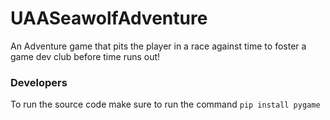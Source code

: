 # UAASeawolfAdventure
An Adventure game that pits the player in a race against time to foster a game dev club before time runs out!


### Developers
To run the source code make sure to run the command `pip install pygame`
